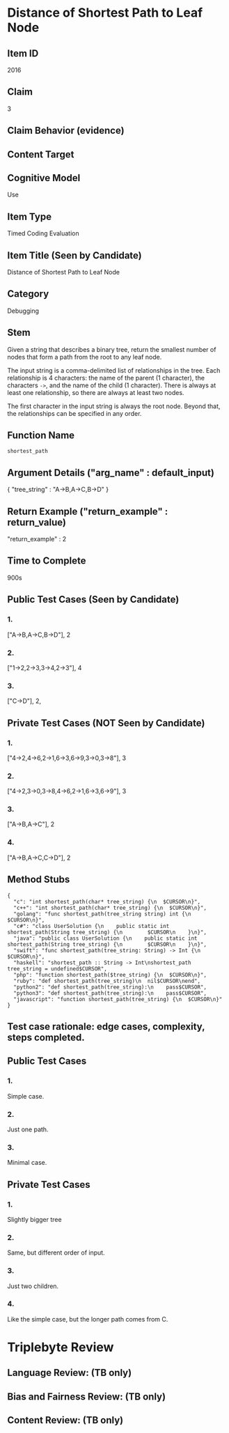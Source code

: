 # Distance of Shortest Path to Leaf Node

## Item ID
2016

## Claim
3

## Claim Behavior (evidence)

## Content Target

## Cognitive Model
Use

## Item Type
Timed Coding Evaluation

## Item Title (Seen by Candidate)
Distance of Shortest Path to Leaf Node

## Category
Debugging

## Stem
Given a string that describes a binary tree, return the smallest number of nodes that form a path from the root to any leaf node.

The input string is a comma-delimited list of relationships in the tree. Each relationship is 4 characters: the name of the parent (1 character), the characters `->`, and the name of the child (1 character). There is always at least one relationship, so there are always at least two nodes.

The first character in the input string is always the root node. Beyond that, the relationships can be specified in any order.

## Function Name
`shortest_path`

## Argument Details ("arg_name" : default_input)
{
    "tree_string" : "A->B,A->C,B->D"
}

## Return Example ("return_example" : return_value)
"return_example" : 2

## Time to Complete
900s

## Public Test Cases (Seen by Candidate)
### 1.
["A->B,A->C,B->D"], 2

### 2.
["1->2,2->3,3->4,2->3"], 4

### 3.
["C->D"], 2,

## Private Test Cases (NOT Seen by Candidate)
### 1.
["4->2,4->6,2->1,6->3,6->9,3->0,3->8"], 3

### 2.
["4->2,3->0,3->8,4->6,2->1,6->3,6->9"], 3

### 3.
["A->B,A->C"], 2

### 4.
["A->B,A->C,C->D"], 2

## Method Stubs
```
{
  "c": "int shortest_path(char* tree_string) {\n  $CURSOR\n}",
  "c++": "int shortest_path(char* tree_string) {\n  $CURSOR\n}",
  "golang": "func shortest_path(tree_string string) int {\n    $CURSOR\n}",
  "c#": "class UserSolution {\n    public static int shortest_path(String tree_string) {\n        $CURSOR\n    }\n}",
  "java": "public class UserSolution {\n    public static int shortest_path(String tree_string) {\n        $CURSOR\n    }\n}",
  "swift": "func shortest_path(tree_string: String) -> Int {\n  $CURSOR\n}",
  "haskell": "shortest_path :: String -> Int\nshortest_path tree_string = undefined$CURSOR",
  "php": "function shortest_path($tree_string) {\n  $CURSOR\n}",
  "ruby": "def shortest_path(tree_string)\n  nil$CURSOR\nend",
  "python2": "def shortest_path(tree_string):\n    pass$CURSOR",
  "python3": "def shortest_path(tree_string):\n    pass$CURSOR",
  "javascript": "function shortest_path(tree_string) {\n  $CURSOR\n}"
}
```

## Test case rationale: edge cases, complexity, steps completed.
## Public Test Cases
### 1.
Simple case.

### 2.
Just one path.

### 3.
Minimal case.

## Private Test Cases
### 1.
Slightly bigger tree

### 2.
Same, but different order of input.

### 3.
Just two children.

### 4.
Like the simple case, but the longer path comes from C.

# Triplebyte Review

## Language Review: (TB only)

## Bias and Fairness Review: (TB only)

## Content Review: (TB only)
